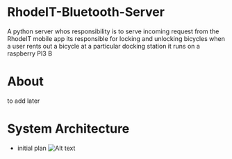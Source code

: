 # RhodeIT-Bluetooth-Server
A python server whos responsibility is to serve incoming request from the RhodeIT mobile app its responsible for locking and unlocking bicycles when a user rents out a bicycle at a particular docking station it runs on a raspberry PI3 B

# About
to add later 


# System Architecture
- initial plan
![Alt text](/design-documents/1.jpg)
